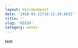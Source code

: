 ```yaml
---
layout: micropubpost
date: '2018-03-21T18:12:39.683Z'
title: ''
slug: '65559'
category: notes
---
```

test
